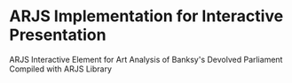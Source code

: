 # ARJS Implementation for Interactive Presentation
ARJS Interactive Element for Art Analysis of Banksy's Devolved Parliament
Compiled with ARJS Library
